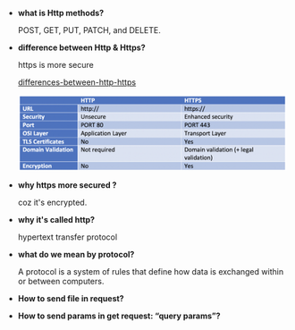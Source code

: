 - **what is Http methods?**

  POST, GET, PUT, PATCH, and DELETE.

- **difference between Http & Https?**

  https is more secure

  [differences-between-http-https](https://www.venafi.com/blog/what-are-differences-between-http-https-0)

  ![](./img/Difference_HTTP_HTTPS-2.png)

- **why https more secured ?**

  coz it's encrypted.

- **why it's called http?**

  hypertext transfer protocol

- **what do we mean by protocol?**

  A protocol is a system of rules that define how data is exchanged within or between computers.

- **How to send file in request?**

- **How to send params in get request: “query params”?**
